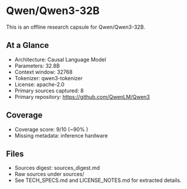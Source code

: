 # Qwen/Qwen3-32B

This is an offline research capsule for Qwen/Qwen3-32B.

## At a Glance
- Architecture: Causal Language Model
- Parameters: 32.8B
- Context window: 32768
- Tokenizer: qwen3-tokenizer
- License: apache-2.0
- Primary sources captured: 8
- Primary repository: https://github.com/QwenLM/Qwen3

## Coverage

- Coverage score: 9/10 (~90% )
- Missing metadata: inference hardware

## Files
- Sources digest: sources_digest.md
- Raw sources under sources/
- See TECH_SPECS.md and LICENSE_NOTES.md for extracted details.